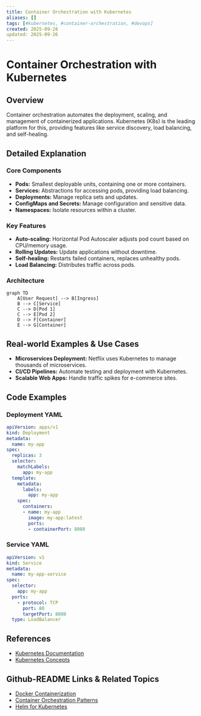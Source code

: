 ```yaml
---
title: Container Orchestration with Kubernetes
aliases: []
tags: [#kubernetes, #container-orchestration, #devops]
created: 2025-09-26
updated: 2025-09-26
---
```


# Container Orchestration with Kubernetes

## Overview

Container orchestration automates the deployment, scaling, and management of containerized applications. Kubernetes (K8s) is the leading platform for this, providing features like service discovery, load balancing, and self-healing.

## Detailed Explanation

### Core Components

- **Pods:** Smallest deployable units, containing one or more containers.
- **Services:** Abstractions for accessing pods, providing load balancing.
- **Deployments:** Manage replica sets and updates.
- **ConfigMaps and Secrets:** Manage configuration and sensitive data.
- **Namespaces:** Isolate resources within a cluster.

### Key Features

- **Auto-scaling:** Horizontal Pod Autoscaler adjusts pod count based on CPU/memory usage.
- **Rolling Updates:** Update applications without downtime.
- **Self-healing:** Restarts failed containers, replaces unhealthy pods.
- **Load Balancing:** Distributes traffic across pods.

### Architecture

```mermaid
graph TD
    A[User Request] --> B[Ingress]
    B --> C[Service]
    C --> D[Pod 1]
    C --> E[Pod 2]
    D --> F[Container]
    E --> G[Container]
```

## Real-world Examples & Use Cases

- **Microservices Deployment:** Netflix uses Kubernetes to manage thousands of microservices.
- **CI/CD Pipelines:** Automate testing and deployment with Kubernetes.
- **Scalable Web Apps:** Handle traffic spikes for e-commerce sites.

## Code Examples

### Deployment YAML

```yaml
apiVersion: apps/v1
kind: Deployment
metadata:
  name: my-app
spec:
  replicas: 3
  selector:
    matchLabels:
      app: my-app
  template:
    metadata:
      labels:
        app: my-app
    spec:
      containers:
      - name: my-app
        image: my-app:latest
        ports:
        - containerPort: 8080
```

### Service YAML

```yaml
apiVersion: v1
kind: Service
metadata:
  name: my-app-service
spec:
  selector:
    app: my-app
  ports:
    - protocol: TCP
      port: 80
      targetPort: 8080
  type: LoadBalancer
```

## References

- [Kubernetes Documentation](https://kubernetes.io/docs/)
- [Kubernetes Concepts](https://kubernetes.io/docs/concepts/)

## Github-README Links & Related Topics

- [Docker Containerization](./docker-containerization/)
- [Container Orchestration Patterns](./container-orchestration-patterns/)
- [Helm for Kubernetes](./helm-for-kubernetes/)
